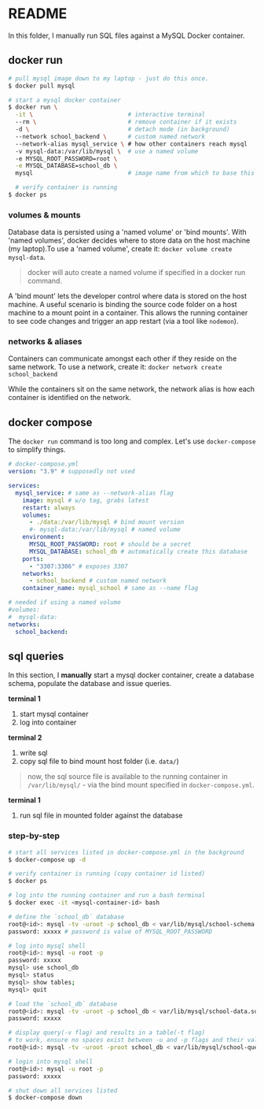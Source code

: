 # README

In this folder, I manually run SQL files against a MySQL Docker container.

## docker run

```sh
# pull mysql image down to my laptop - just do this once.
$ docker pull mysql

# start a mysql docker container
$ docker run \
  -it \                           # interactive terminal
  --rm \                          # remove container if it exists
  -d \                            # detach mode (in background)
  --network school_backend \      # custom named network
  --network-alias mysql_service \ # how other containers reach mysql
  -v mysql-data:/var/lib/mysql \  # use a named volume
  -e MYSQL_ROOT_PASSWORD=root \
  -e MYSQL_DATABASE=school_db \
  mysql                           # image name from which to base this container

  # verify container is running
$ docker ps
```

### volumes & mounts

Database data is persisted using a 'named volume' or 'bind mounts'. With 'named
volumes', docker decides where to store data on the host machine (my laptop).To
use a 'named volume', create it: `docker volume create mysql-data`.

> docker will auto create a named volume if specified in a docker run command.

A 'bind mount' lets the developer control where data is stored on the host
machine. A useful scenario is binding the source code folder on a host machine
to a mount point in a container. This allows the running container to see code
changes and trigger an app restart (via a tool like `nodemon`).

### networks & aliases

Containers can communicate amongst each other if they reside on the same
network. To use a network, create it: `docker network create school_backend`

While the containers sit on the same network, the network alias is how each
container is identified on the network.

## docker compose

The `docker run` command is too long and complex. Let's use `docker-compose` to
simplify things.

```yaml
# docker-compose.yml
version: "3.9" # supposedly not used

services:
  mysql_service: # same as --network-alias flag
    image: mysql # w/o tag, grabs latest
    restart: always
    volumes:
      - ./data:/var/lib/mysql # bind mount version
      #- mysql-data:/var/lib/mysql # named volume
    environment:
      MYSQL_ROOT_PASSWORD: root # should be a secret
      MYSQL_DATABASE: school_db # automatically create this database
    ports:
      - "3307:3306" # exposes 3307
    networks:
      - school_backend # custom named network
    container_name: mysql_school # same as --name flag

# needed if using a named volume
#volumes:
#  mysql-data:
networks:
  school_backend:
```

## sql queries

In this section, I **manually** start a mysql docker container, create a
database schema, populate the database and issue queries.

**terminal 1**

1. start mysql container
1. log into container

**terminal 2**

1. write sql
1. copy sql file to bind mount host folder (i.e. `data/`)

> now, the sql source file is available to the running container in
> `/var/lib/mysql/` - via the bind mount specified in `docker-compose.yml`.

**terminal 1**

1. run sql file in mounted folder against the database

### step-by-step

```sh
# start all services listed in docker-compose.yml in the background
$ docker-compose up -d

# verify container is running (copy container id listed)
$ docker ps

# log into the running container and run a bash terminal
$ docker exec -it <mysql-container-id> bash

# define the `school_db` database
root@<id>: mysql -tv -uroot -p school_db < var/lib/mysql/school-schema.sql
password: xxxxx # password is value of MYSQL_ROOT_PASSWORD

# log into mysql shell
root@<id>: mysql -u root -p
password: xxxxx
mysql> use school_db
mysql> status
mysql> show tables;
mysql> quit

# load the `school_db` database
root@<id>: mysql -tv -uroot -p school_db < var/lib/mysql/school-data.sql
password: xxxxx

# display query(-v flag) and results in a table(-t flag)
# to work, ensure no spaces exist between -u and -p flags and their values
root@<id>: mysql -tv -uroot -proot school_db < var/lib/mysql/school-queries.sql

# login into mysql shell
root@<id>: mysql -u root -p
password: xxxxx

# shut down all services listed
$ docker-compose down
```
